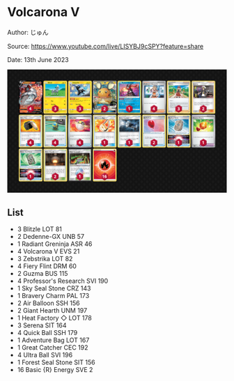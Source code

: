 # Volcarona V

Author: じゅん

Source: <https://www.youtube.com/live/LISYBJ9cSPY?feature=share>

Date: 13th June 2023

![decklist](../../images/PAL/Volcarona%20V/1-%20Volcarona%20V.png)

## List

* 3 Blitzle LOT 81
* 2 Dedenne-GX UNB 57
* 1 Radiant Greninja ASR 46
* 4 Volcarona V EVS 21
* 3 Zebstrika LOT 82
* 4 Fiery Flint DRM 60
* 2 Guzma BUS 115
* 4 Professor's Research SVI 190
* 1 Sky Seal Stone CRZ 143
* 1 Bravery Charm PAL 173
* 2 Air Balloon SSH 156
* 2 Giant Hearth UNM 197
* 1 Heat Factory ◇ LOT 178
* 3 Serena SIT 164
* 4 Quick Ball SSH 179
* 1 Adventure Bag LOT 167
* 1 Great Catcher CEC 192
* 4 Ultra Ball SVI 196
* 1 Forest Seal Stone SIT 156
* 16 Basic {R} Energy SVE 2
